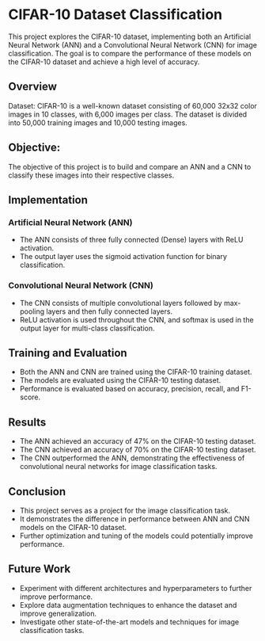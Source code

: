 # CIFAR-10 Dataset Classification
This project explores the CIFAR-10 dataset, implementing both an Artificial Neural Network (ANN) and a Convolutional Neural Network (CNN) for image classification. The goal is to compare the performance of these models on the CIFAR-10 dataset and achieve a high level of accuracy.

## Overview
Dataset: CIFAR-10 is a well-known dataset consisting of 60,000 32x32 color images in 10 classes, with 6,000 images per class. The dataset is divided into 50,000 training images and 10,000 testing images.

## Objective:
The objective of this project is to build and compare an ANN and a CNN to classify these images into their respective classes.

## Implementation
### Artificial Neural Network (ANN)
- The ANN consists of three fully connected (Dense) layers with ReLU activation.
- The output layer uses the sigmoid activation function for binary classification.
### Convolutional Neural Network (CNN)
- The CNN consists of multiple convolutional layers followed by max-pooling layers and then fully connected layers.
- ReLU activation is used throughout the CNN, and softmax is used in the output layer for multi-class classification.

## Training and Evaluation
- Both the ANN and CNN are trained using the CIFAR-10 training dataset.
- The models are evaluated using the CIFAR-10 testing dataset.
- Performance is evaluated based on accuracy, precision, recall, and F1-score.

## Results
- The ANN achieved an accuracy of 47% on the CIFAR-10 testing dataset.
- The CNN achieved an accuracy of 70% on the CIFAR-10 testing dataset.
- The CNN outperformed the ANN, demonstrating the effectiveness of convolutional neural networks for image classification tasks.

## Conclusion
- This project serves as a project for the image classification task.
- It demonstrates the difference in performance between ANN and CNN models on the CIFAR-10 dataset.
- Further optimization and tuning of the models could potentially improve performance.

## Future Work
- Experiment with different architectures and hyperparameters to further improve performance.
- Explore data augmentation techniques to enhance the dataset and improve generalization.
- Investigate other state-of-the-art models and techniques for image classification tasks.
